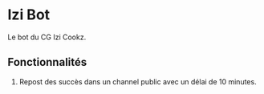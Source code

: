 # Izi Bot
Le bot du CG Izi Cookz.

## Fonctionnalités
1. Repost des succès dans un channel public avec un délai de 10 minutes.